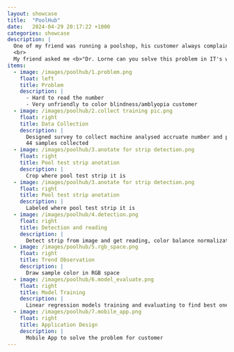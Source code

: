 ```yaml
---
layout: showcase
title:  "PoolHub"
date:   2024-04-29 20:17:22 +1000
categories: showcase
description: |
  One of my friend was running a poolshop, his customer always complaint it's <b>hard to get correct reading from the pool test strip</b>.
  <br>
  My friend asked me <b>"Dr. Lorne can you solve this problem in IT's way?"</b>
items:
  - image: /images/poolhub/1.problem.png
    float: left
    title: Problem
    description: |
      - Hard to read the number
      - Very unfriendly to color blindness/amblyopia customer
  - image: /images/poolhub/2.collect training pic.png
    float: right
    title: Data Collection
    description: |
      Designed survey to collect machine analysed accruate number and pool test strip photo
      44 samples collected
  - image: /images/poolhub/3.anotate for strip detection.png
    float: right
    title: Pool test strip anotation 
    description: |
      Crop where pool test strip it is
  - image: /images/poolhub/3.anotate for strip detection.png
    float: right
    title: Pool test strip anotation 
    description: |
      Labeled where pool test strip it is
  - image: /images/poolhub/4.detection.png
    float: right
    title: Detection and reading
    description: |
      Detect strip from image and get reading, color balance normalization, brightness normalization
  - image: /images/poolhub/5.rgb_space.png
    float: right
    title: Trend Observation
    description: |
      Draw sample color in RGB space
  - image: /images/poolhub/6.model_evaluate.png
    float: right
    title: Model Training 
    description: |
      Linear regression models training and evaluating to find best one 
  - image: /images/poolhub/7.mobile_app.png
    float: right
    title: Application Design
    description: |
      Mobile App to solve the problem for customer
---
```

